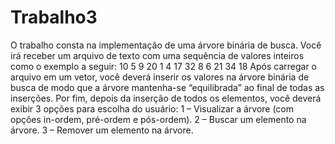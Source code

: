 # Trabalho3
O trabalho consta na implementação de uma árvore binária de busca. Você irá receber um arquivo de
texto com uma sequência de valores inteiros como o exemplo a seguir:
                            10 5 9 20 1 4 17 32 8 6 21 34 18
Após carregar o arquivo em um vetor, você deverá inserir os valores na árvore binária de busca de
modo que a árvore mantenha-se “equilibrada” ao final de todas as inserções.
Por fim, depois da inserção de todos os elementos, você deverá exibir 3 opções para escolha do
usuário:
1 – Visualizar a árvore (com opções in-ordem, pré-ordem e pós-ordem).
2 – Buscar um elemento na árvore.
3 – Remover um elemento na árvore.

